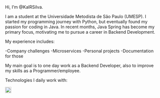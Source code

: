 Hi, I’m @KalRSilva.

I am a student at the Universidade Metodista de São Paulo (UMESP).
I started my programming journey with Python, but eventually found my passion for coding in Java.
In recent months, Java Spring has become my primary focus, motivating me to pursue a career in Backend Development.

My experience includes:

-Company challenges
-Microservices
-Personal projects
-Documentation for those

My main goal is to one day work as a Backend Developer, also to improve my skills as a Programmer/employee.

Technologies I daily work with:

<img src="[https://www.google.com/url?sa=i&url=https%3A%2F%2Ficons8.com%2Ficons%2Fset%2Fjava&psig=AOvVaw1xqqtaj4r61wPIXC4_3uBY&ust=1759066208689000&source=images&cd=vfe&opi=89978449&ved=0CBIQjRxqFwoTCLCCw7aG-Y8DFQAAAAAdAAAAABAW](https://img.icons8.com/?size=48&id=13679&format=png)" width="20" height="20">
